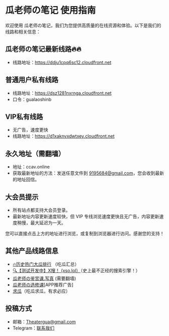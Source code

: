 # 瓜老师の笔记 使用指南

欢迎使用 瓜老师の笔记，我们为您提供高质量的在线资源和体验。以下是我们的线路和相关信息：
## 瓜老师の笔记最新线路🔥🔥
- 线路地址：https://ddju1cpq6sc12.cloudfront.net
  
## 普通用户私有线路
- 线路地址：https://dsz1281nxrnga.cloudfront.net
- 口令：gualaoshinb

## VIP私有线路
- 无广告，速度更快
- 线路地址：https://d1xaknvxdwtxey.cloudfront.net

## 永久地址（需翻墙）
- 地址：ccav.online
- 获取最新地址的方法：发送任意文件到 9195684@gmail.com，您会收到最新的地址回信。

## 大会员提示
- 所有站点都支持大会员登录。
- 最新地址内容更新速度较快，但 VIP 专线浏览速度更快且无广告，内容更新速度稍慢，最大延迟为一天。

您可以直接点击上方的地址进行浏览，或复制到浏览器进行访问。感谢您的支持！

## 其他产品线路信息

- [🔥历史热门大瓜排行](https://ddju1cpq6sc12.cloudfront.net/ces) （吃瓜汇总）
- [🔍【测试开发中】X搜！ (xso.lol）](http://www.xso.lol)（史上最不正经的搜索引擎！）
- [瓜老师の鉴赏课.写真](https://photo.gua.lol) (需要翻墙)
- [瓜老师の选修课](https://da1g1cuqdemgq.cloudfront.net/)[APP推荐广告]
- [求瓜](https://data.xso.lol/)（吃瓜求瓜，有求必应）

## 投稿方式
- 邮箱：Theatergua@gmail.com
- Telegram：[联系我们](https://t.me/nceng656)

